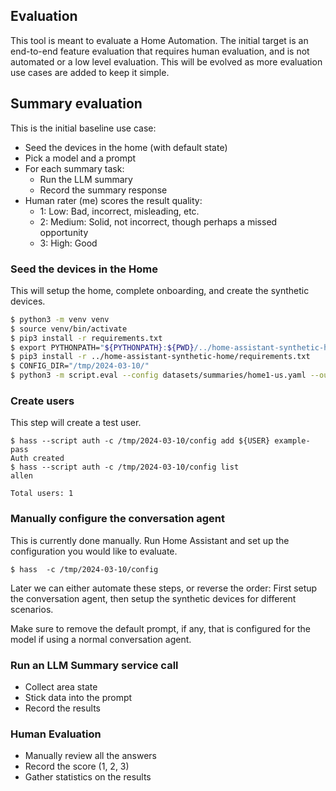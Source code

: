## Evaluation

This tool is meant to evaluate a Home Automation. The initial target is an
end-to-end feature evaluation that requires human evaluation, and is not
automated or a low level evaluation. This will be evolved as more evaluation
use cases are added to keep it simple.

## Summary evaluation

This is the initial baseline use case:

- Seed the devices in the home (with default state)
- Pick a model and a prompt
- For each summary task:
  - Run the LLM summary
  - Record the summary response
- Human rater (me) scores the result quality:
  - 1: Low: Bad, incorrect, misleading, etc.
  - 2: Medium: Solid, not incorrect, though perhaps a missed opportunity
  - 3: High: Good


### Seed the devices in the Home

This will setup the home, complete onboarding, and create the synthetic devices.

```bash
$ python3 -m venv venv
$ source venv/bin/activate
$ pip3 install -r requirements.txt
$ export PYTHONPATH="${PYTHONPATH}:${PWD}/../home-assistant-synthetic-home/custom_components/:${PWD}/../home-assistant-synthetic-home/"
$ pip3 install -r ../home-assistant-synthetic-home/requirements.txt
$ CONFIG_DIR="/tmp/2024-03-10/"
$ python3 -m script.eval --config datasets/summaries/home1-us.yaml --output_dir="/tmp/2024-03-10/"
```

### Create users

This step will create a test user.
```
$ hass --script auth -c /tmp/2024-03-10/config add ${USER} example-pass
Auth created
$ hass --script auth -c /tmp/2024-03-10/config list
allen

Total users: 1
```

### Manually configure the conversation agent

This is currently done manually. Run Home Assistant and set up the configuration
you would like to evaluate.
```
$ hass  -c /tmp/2024-03-10/config
```

Later we can either automate these steps, or reverse the order: First setup the
conversation agent, then setup the synthetic devices for different scenarios.

Make sure to remove the default prompt, if any, that is configured for the model if
using a normal conversation agent.

### Run an LLM Summary service call

- Collect area state
- Stick data into the prompt
- Record the results

### Human Evaluation

- Manually review all the answers
- Record the score (1, 2, 3)
- Gather statistics on the results

